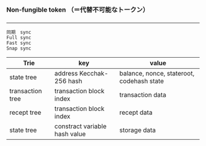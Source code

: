 ### Non-fungible token （＝代替不可能なトークン）
### 
---


```
同期　sync
Full sync
Fast sync
Snap sync
```

| Trie | key | value |
| --- | --- | --- | 
| state tree | address Kecchak-256 hash | balance, nonce, stateroot, codehash state |
| transaction tree | transaction block index| transaction data|
| recept tree | transaction block index | recept data |
| state tree | constract variable hash value | storage data |



```
```

```
```








